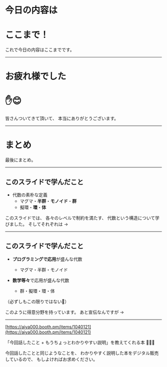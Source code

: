 # 今日の内容は
# ここまで！

<aside class="notes">
これで今日の内容はここまでです。
</aside>

- - - - -

# お疲れ様でした
# ✋😊

<aside class="notes">
皆さんついてきて頂いて、
本当にありがとうございます。
</aside>

- - - - -

# まとめ

<aside class="notes">
最後にまとめ。
</aside>

- - - - -

## このスライドで学んだこと

- 代数の素朴な定義
    - マグマ・**半群**・**モノイド**・**群**
    - 擬環・**環**・**体**

<aside class="notes">
このスライドでは、
各々のレベルで制約を満たす、
代数という構造について学びました。  
そしてそれぞれは ->
</aside>

- - - - -

## このスライドで学んだこと

- **プログラミングで応用**が盛んな代数
    - マグマ・半群・モノイド

- **数学等々**で応用が盛んな代数
    - 群・擬環・環・体

（必ずしもこの限りではない🤔）

<aside class="notes">
このように得意分野を持っています。
あと宣伝なんですが ->
</aside>

- - - - -

[https://aiya000.booth.pm/items/1040121](https://aiya000.booth.pm/items/1040121)

「今回話したこと + もうちょっとわかりやすい説明」を教えてくれる本
🤟🙄🤟

<aside class="notes">
今回話したことと同じようなことを、
わかりやすく説明した本をデジタル販売しているので、
もしよければお求めください。
</aside>
